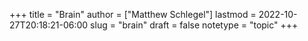 +++
title = "Brain"
author = ["Matthew Schlegel"]
lastmod = 2022-10-27T20:18:21-06:00
slug = "brain"
draft = false
notetype = "topic"
+++

